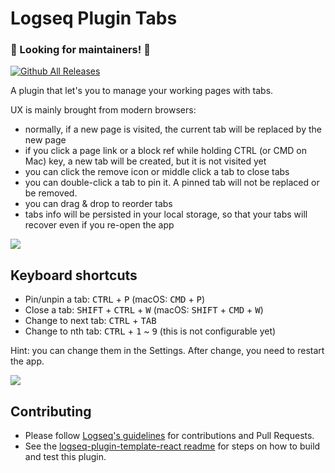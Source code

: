 # Logseq Plugin Tabs

### 🔔 Looking for maintainers! 🔔

[![Github All Releases](https://img.shields.io/github/downloads/pengx17/logseq-plugin-tabs/total.svg)](https://github.com/pengx17/logseq-plugin-tabs/releases)

A plugin that let's you to manage your working pages with tabs.

UX is mainly brought from modern browsers:

- normally, if a new page is visited, the current tab will be replaced by the new page
- if you click a page link or a block ref while holding CTRL (or CMD on Mac) key, a new tab will be created, but it is not visited yet
- you can click the remove icon or middle click a tab to close tabs
- you can double-click a tab to pin it. A pinned tab will not be replaced or be removed.
- you can drag & drop to reorder tabs
- tabs info will be persisted in your local storage, so that your tabs will recover even if you re-open the app

![](./demo.gif)

## Keyboard shortcuts

- Pin/unpin a tab: <kbd>CTRL</kbd> + <kbd>P</kbd> (macOS: <kbd>CMD</kbd> + <kbd>P</kbd>)
- Close a tab: <kbd>SHIFT</kbd> + <kbd>CTRL</kbd> + <kbd>W</kbd> (macOS: <kbd>SHIFT</kbd> + <kbd>CMD</kbd> + <kbd>W</kbd>)
- Change to next tab: <kbd>CTRL</kbd> + <kbd>TAB</kbd>
- Change to nth tab: <kbd>CTRL</kbd> + <kbd>1</kbd> ~ <kbd>9</kbd> (this is not configurable yet)

Hint: you can change them in the Settings. After change, you need to restart the app.

![](./keybinding-settings.png)

## Contributing

- Please follow [Logseq's guidelines](https://github.com/logseq/logseq/blob/master/CONTRIBUTING.md) for contributions and Pull Requests.
- See the [logseq-plugin-template-react readme](https://github.com/pengx17/logseq-plugin-template-react?tab=readme-ov-file#how-to-get-started) for steps on how to build and test this plugin.
